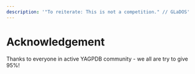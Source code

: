 ```yaml
---
description: '"To reiterate: This is not a competition." // GLaDOS'
---
```


# Acknowledgement

Thanks to everyone in active YAGPDB community - we all are try to give 95%!

